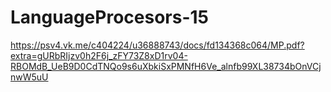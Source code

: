 # LanguageProcesors-15
https://psv4.vk.me/c404224/u36888743/docs/fd134368c064/MP.pdf?extra=gURbRIjzv0h2F6j_zFY73Z8xD1rv04-RBOMdB_UeB9D0CdTNQo9s6uXbkiSxPMNfH6Ve_alnfb99XL38734bOnVCjnwW5uU 
